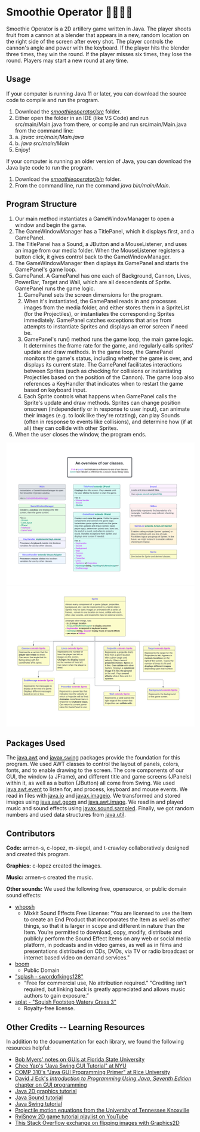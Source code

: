 # Smoothie Operator 🍊🍌🍓🥤

Smoothie Operator is a 2D artillery game written in Java. The player shoots fruit from a cannon
at a blender that appears in a new, random location on the right side of the screen after
every shot. The player controls the cannon's angle and power with the keyboard. If the player
hits the blender three times, they win the round. If the player misses six times, they lose the
round. Players may start a new round at any time.

## Usage
If your computer is running Java 11 or later, you can download the source code to compile and run
the program.
1. Download the 
[*smoothieoperator/src*](https://github.com/m-siegel/bananaBombsquad/tree/main/smoothieoperator/src)
folder.
2. Either open the folder in an IDE (like VS Code) and run src/main/Main.java
from there, or compile and run src/main/Main.java from the command line:
  2. a. *javac src/main/Main.java*
  2. b. *java src/main/Main*
3. Enjoy!

If your computer is running an older version of Java, you can download the Java byte code to run
the program.
1. Download the
[*smoothieoperator/bin*](https://github.com/m-siegel/bananaBombsquad/tree/main/smoothieoperator/bin)
folder.
2. From the command line, run the command *java bin/main/Main*.

## Program Structure

1. Our main method instantiates a GameWindowManager to open a window and begin the game.
2. The GameWindowManager has a TitlePanel, which it displays first, and a GamePanel.
3. The TitlePanel has a Sound, a JButton and a MouseListener, and uses an image from our media
folder. When the MouseListener registers a button click, it gives control back to the
GameWindowManager.
4. The GameWindowManager then displays its GamePanel and starts the GamePanel's game loop.
5. GamePanel. A GamePanel has one each of Background, Cannon, Lives, PowerBar, Target and 
   Wall, which are all descendents of Sprite. GamePanel runs the game logic.
   1. GamePanel sets the screen dimensions for the program.
   2. When it's instantiated, the GamePanel reads in and processes images from the media folder,
   and either stores them in a SpriteList (for the Projectiles), or instantiates the corresponding
   Sprites immediately. GamePanel catches exceptions that arise from attempts to instantiate
   Sprites and displays an error screen if need be.
   3. GamePanel's run() method runs the game loop, the main game logic. It determines the frame
   rate for the game, and regularly calls sprites' update and draw methods. In the game loop, the
   GamePanel monitors the game's status, including whether the game is over, and displays its
   current state. The GamePanel facilitates interactions between Sprites (such as checking for
   collisions or instantiating Projectiles based on the position of the Cannon). The game loop
   also references a KeyHandler that indicates when to restart the game based on keyboard input.
   4. Each Sprite controls what happens when GamePanel calls the Sprite's update and draw methods.
   Sprites can change position onscreen (independently or in response to user input), can animate
   their images (e.g. to look like they're rotating), can play Sounds (often in response to events
   like collisions), and determine how (if at all) they can collide with other Sprites.
7. When the user closes the window, the program ends.

![Class Diagram w/o Sprite and Descendents](/img/classChartWOSprite.png)
![Class Diagram of Sprite and Descendents](/img/classChartSprite.png)

## Packages Used

The [java.awt](https://docs.oracle.com/en/java/javase/11/docs/api/java.desktop/java/awt/package-summary.html)
and [javax.swing](https://docs.oracle.com/en/java/javase/11/docs/api/java.desktop/javax/swing/package-summary.html)
packages provide the foundation for this program. We used AWT classes to control the layout of
panels, colors, fonts, and to enable drawing to the screen. The core components of our GUI,
the window (a JFrame), and different title and game screens (JPanels) within it, as well as a
button (JButton) all come from Swing. We used
[java.awt.event](https://docs.oracle.com/en/java/javase/11/docs/api/java.desktop/java/awt/event/package-summary.html)
to listen for, and process, keyboard and mouse events. 
We read in files with
[java.io](https://docs.oracle.com/en/java/javase/11/docs/api/java.base/java/io/package-summary.html) and
[javax.imageio](https://docs.oracle.com/en/java/javase/11/docs/api/java.desktop/javax/imageio/package-summary.html).
We transformed and stored images using [java.awt.geom](https://docs.oracle.com/en/java/javase/11/docs/api/java.desktop/java/awt/geom/package-summary.html) 
and 
[java.awt.image](https://docs.oracle.com/en/java/javase/11/docs/api/java.desktop/java/awt/image/package-summary.html).
We read in and played music and sound effects using
[javax.sound.sampled](https://docs.oracle.com/en/java/javase/11/docs/api/java.desktop/javax/sound/sampled/package-summary.html).
Finally, we got random numbers and used data structures from
[java.util](https://docs.oracle.com/en/java/javase/11/docs/api/java.base/java/util/package-summary.html).


## Contributors
**Code:**
armen-s, c-lopez, m-siegel, and t-crawley collaboratively designed and created this program.

**Graphics:**
c-lopez created the images.

**Music:**
armen-s created the music.

**Other sounds:**
We used the following free, opensource, or public domain sound effects:
- [whoosh](https://mixkit.co/free-sound-effects/whoosh/)
  - Mixkit Sound Effects Free License: "You are licensed to use the Item to create an End Product that incorporates the Item as well as other things, so that it is larger in scope and different in nature than the Item. You’re permitted to download, copy, modify, distribute and publicly perform the Sound Effect Items on any web or social media platform, in podcasts and in video games, as well as in films and presentations distributed on CDs, DVDs, via TV or radio broadcast or internet based video on demand services."
- [boom](https://www.nps.gov/subjects/sound/sounds-cannon.htm)
  - Public Domain
- ["splash - swordofkings128"](https://pixabay.com/sound-effects/search/splash/)
  - “Free for commercial use, No attribution required.” "Crediting isn't required, but linking back is greatly appreciated and allows music authors to gain exposure.”
- [splat - "Squish Footstep Watery Grass 3"](https://www.dreamstime.com/stock-music-sound-effect/squish.html)
  - Royalty-free license.

## Other Credits -- Learning Resources
In addition to the documentation for each library, we found the following resources helpful:
- [Bob Myers' notes on GUIs at Florida State University](https://www.cs.fsu.edu/~myers/cgs3416/notes/gui_intro.html)
- [Chee Yap's "Java Swing GUI Tutorial" at NYU](https://cs.nyu.edu/~yap/classes/visual/03s/lect/l7/)
- [COMP 310's "Java GUI Programming Primer" at Rice University](https://www.clear.rice.edu/comp310/JavaResources/GUI/)
- [David J Eck's *Introduction to Programming Using Java, Seventh Edition* chapter on GUI programming](https://math.hws.edu/eck/cs124/javanotes7/c6/)
- [Java 2D graphics tutorial](https://docs.oracle.com/javase/tutorial/2d/)
- [Java Sound tutorial](https://docs.oracle.com/javase/tutorial/sound/index.html)
- [Java Swing tutorial](https://docs.oracle.com/javase/tutorial/uiswing/index.html)
- [Projectile motion equations from the University of Tennessee Knoxville](http://labman.phys.utk.edu/phys221core/modules/m3/projectile_motion.html)
- [RyiSnow 2D game tutorial playlist on YouTube](https://www.youtube.com/watch?v=om59cwR7psI&list=PL_QPQmz5C6WUF-pOQDsbsKbaBZqXj4qSq)
- [This Stack Overflow exchange on flipping images with Graphics2D](https://stackoverflow.com/questions/9558981/flip-image-with-graphics2d)
